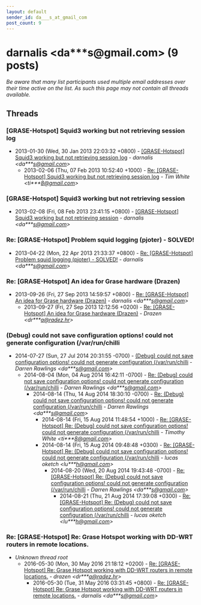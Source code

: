 ```yaml
---
layout: default
sender_id: da___s_at_gmail_com
post_count: 9
---
```


# darnalis <da***s<span>@</span>gmail.com> (9 posts)

_Be aware that many list participants used multiple email addresses over their time active on the list. As such this page may not contain all threads available._

## Threads

### [GRASE-Hotspot] Squid3 working but not retrieving session log
+ 2013-01-30 (Wed, 30 Jan 2013 22:03:32 +0800) - [[GRASE-Hotspot] Squid3 working but not retrieving session log](/archive/2013/01/65e8d08a552109434c0add11156e8c91d11b850d55504e46dc78c71a281ad841) - _darnalis \<da***s@gmail.com\>_
  + 2013-02-06 (Thu, 07 Feb 2013 10:52:40 +1000) - [Re: [GRASE-Hotspot] Squid3 working but not retrieving session log](/archive/2013/02/772172951a0232d501ec2ef9c6592ca8c760a2c0e34b8d65ffe1b5e7313932a6) - _Tim White \<ti***8@gmail.com\>_

### [GRASE-Hotspot] Squid3 working but not retrieving session
+ 2013-02-08 (Fri, 08 Feb 2013 23:41:15 +0800) - [[GRASE-Hotspot] Squid3 working but not retrieving session](/archive/2013/02/ec34f2af8fed0732e02adee1517aa1948fb17e5a55b9098501ab8ef08d9b0b42) - _darnalis \<da***s@gmail.com\>_

### Re: [GRASE-Hotspot] Problem squid logging (pjoter) - SOLVED!
+ 2013-04-22 (Mon, 22 Apr 2013 21:33:37 +0800) - [Re: [GRASE-Hotspot] Problem squid logging (pjoter) - SOLVED!](/archive/2013/04/65f3975f2ca43d088ccb01d8604dac1cae59e6ec530feeffaa2b93fb7a655a04) - _darnalis \<da***s@gmail.com\>_

### Re: [GRASE-Hotspot] An idea for Grase hardware (Drazen)
+ 2013-09-26 (Fri, 27 Sep 2013 14:59:57 +0800) - [Re: [GRASE-Hotspot] An idea for Grase hardware (Drazen)](/archive/2013/09/791b2b831192104df2da3db959b3c0ec9f75e816fa2de4b20b18ced351d610bd) - _darnalis \<da***s@gmail.com\>_
  + 2013-09-27 (Fri, 27 Sep 2013 12:12:56 +0200) - [Re: [GRASE-Hotspot] An idea for Grase hardware (Drazen)](/archive/2013/09/284ee80460dceb031e7b3491901cae474c3db82106cf17466ec24c5301e15e78) - _Drazen \<dr***a@radez.hr\>_

### (Debug) could not save configuration options!  could not generate configuration (/var/run/chilli
+ 2014-07-27 (Sun, 27 Jul 2014 20:31:55 -0700) - [(Debug) could not save configuration options!  could not generate configuration (/var/run/chilli](/archive/2014/07/f68527adddb759abce26d8ea744ba0b0d09e0f2d534a8b3a17e2c99d2effa7c2) - _Darren Rawlings \<da***s@gmail.com\>_
  + 2014-08-04 (Mon, 04 Aug 2014 16:42:11 -0700) - [Re: (Debug) could not save configuration options!  could not generate configuration (/var/run/chilli](/archive/2014/08/02a1f3afa1cdd5aace364e94030795f36389f4a792837fb82fa3f61cd37aca5e) - _Darren Rawlings \<da***s@gmail.com\>_
    + 2014-08-14 (Thu, 14 Aug 2014 18:30:10 -0700) - [Re: (Debug) could not save configuration options!  could not generate configuration (/var/run/chilli](/archive/2014/08/4355190383ea6b61f416c08d54637cd4d9da61817f8e34920cba3f72ca71b5ca) - _Darren Rawlings \<da***s@gmail.com\>_
      + 2014-08-14 (Fri, 15 Aug 2014 11:48:54 +1000) - [Re: [GRASE-Hotspot] Re: (Debug) could not save configuration options! could not generate configuration (/var/run/chilli](/archive/2014/08/9b9900254c672bcdcd85992f0e61175fb17e43a2d79a428d482c6b89d40d6950) - _Timothy White \<ti***8@gmail.com\>_
      + 2014-08-14 (Fri, 15 Aug 2014 09:48:48 +0300) - [Re: [GRASE-Hotspot] Re: (Debug) could not save configuration options! could not generate configuration (/var/run/chilli](/archive/2014/08/ce5ce4d9407966df6c8e235381d005880d61f794e7a4f4b5f85243276d9fb538) - _lucas oketch \<lu***h@gmail.com\>_
        + 2014-08-20 (Wed, 20 Aug 2014 19:43:48 -0700) - [Re: [GRASE-Hotspot] Re: (Debug) could not save configuration options! could not generate configuration (/var/run/chilli](/archive/2014/08/4a957749de15fcedaaa539a38c6b1a8cb964caa229b68c459316f5e781f582ae) - _Darren Rawlings \<da***s@gmail.com\>_
          + 2014-08-21 (Thu, 21 Aug 2014 17:39:08 +0300) - [Re: [GRASE-Hotspot] Re: (Debug) could not save configuration options! could not generate configuration (/var/run/chilli](/archive/2014/08/919aa70e51b755a371eef59088f6fc7ce81300259ac780996b30d22ab6b8257a) - _lucas oketch \<lu***h@gmail.com\>_

### Re: [GRASE-Hotspot] Re: Grase Hotspot working with DD-WRT routers in remote locations.
+ _Unknown thread root_
  + 2016-05-30 (Mon, 30 May 2016 21:18:12 +0200) - [Re: [GRASE-Hotspot] Re: Grase Hotspot working with DD-WRT routers in remote locations.](/archive/2016/05/84694384fbb427adb7bde18396c5b575a65e842e452610c43aea029bd924540c) - _drazen \<dr***a@radez.hr\>_
    + 2016-05-30 (Tue, 31 May 2016 03:31:45 +0800) - [Re: [GRASE-Hotspot] Re: Grase Hotspot working with DD-WRT routers in remote locations.](/archive/2016/05/ac4f112bb60e98b8592fa73808cb6b18da8c0b48ee009b470b587db15dfe77bc) - _darnalis \<da***s@gmail.com\>_

